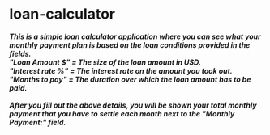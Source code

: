 # loan-calculator

<i><strong>This is a simple loan calculator application where you can see what your monthly payment plan is based on the loan conditions provided in the fields.
<br>
"Loan Amount $" = The size of the loan amount in USD.
<br>
"Interest rate %" = The interest rate on the amount you took out.
<br>
"Months to pay" = The duration over which the loan amount has to be paid.
<br>
<br>
After you fill out the above details, you will be shown your total monthly payment that you have to settle each month next to the "Monthly Payment:" field.
</strong></i>